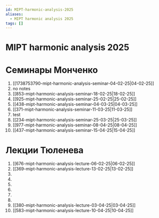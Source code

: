 ```yaml
---
id: MIPT-harmonic-analysis-2025
aliases:
  - MIPT harmonic analysis 2025
tags: []
---
```


# MIPT harmonic analysis 2025

# Семинары Монченко

1. [[1738753790-mipt-harmonic-analysis-seminar-04-02-25|04-02-25]]
2. no notes
3. [[853-mipt-harmonic-analysis-seminar-18-02-25|18-02-25]]
4. [[925-mipt-harmonic-analysis-seminar-25-02-25|25-02-25]]
5. [[438-mipt-harmonic-analysis-seminar-04-03-25|04-03-25]]
6. [[371-mipt-harmonic-analysis-seminar-11-03-25|11-03-25]]
7. test
8. [[234-mipt-harmonic-analysis-seminar-25-03-25|25-03-25]]
9. [[977-mipt-harmonic-analysis-seminar-08-04-25|08-04-25]]
10. [[437-mipt-harmonic-analysis-seminar-15-04-25|15-04-25]]

# Лекции Тюленева

1. [[676-mipt-harmonic-analysis-lecture-06-02-25|06-02-25]]
2. [[369-mipt-harmonic-analysis-lecture-13-02-25|13-02-25]]
3.
4.
5.
6.
7.
8.
9. [[380-mipt-harmonic-analysis-lecture-03-04-25|03-04-25]]
10. [[583-mipt-harmonic-analysis-lecture-10-04-25|10-04-25]]
